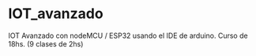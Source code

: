 # IOT_avanzado
IOT Avanzado con nodeMCU / ESP32 usando el IDE de arduino. Curso de 18hs. (9 clases de 2hs)
